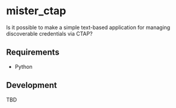 # mister_ctap

Is it possible to make a simple text-based application for managing discoverable credentials via CTAP?

## Requirements

- Python

## Development

TBD
